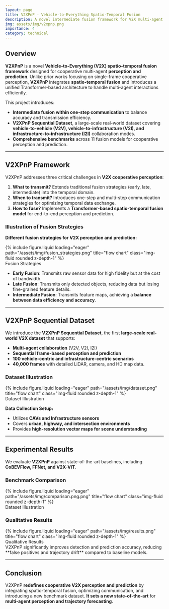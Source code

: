 ```yaml
---
layout: page
title: V2XPnP - Vehicle-to-Everything Spatio-Temporal Fusion
description: A novel intermediate fusion framework for V2X multi-agent perception and prediction.
img: assets/img/v2xpnp.png
importance: 4
category: technical
---
```


## Overview

**V2XPnP** is a novel **Vehicle-to-Everything (V2X) spatio-temporal fusion framework** designed for cooperative multi-agent **perception and prediction**. Unlike prior works focusing on single-frame cooperative perception, **V2XPnP** integrates **spatio-temporal fusion** and introduces a unified Transformer-based architecture to handle multi-agent interactions efficiently.

This project introduces:

- **Intermediate fusion within one-step communication** to balance accuracy and transmission efficiency.
- **V2XPnP Sequential Dataset**, a large-scale real-world dataset covering **vehicle-to-vehicle (V2V), vehicle-to-infrastructure (V2I), and infrastructure-to-infrastructure (I2I)** collaboration modes.
- **Comprehensive benchmarks** across 11 fusion models for cooperative perception and prediction.

---

## V2XPnP Framework

V2XPnP addresses three critical challenges in **V2X cooperative perception**:

1. **What to transmit?** Extends traditional fusion strategies (early, late, intermediate) into the temporal domain.
2. **When to transmit?** Introduces one-step and multi-step communication strategies for optimizing temporal data exchange.
3. **How to fuse?** Implements a **Transformer-based spatio-temporal fusion model** for end-to-end perception and prediction.

### Illustration of Fusion Strategies

**Different fusion strategies for V2X perception and prediction:**

<div class="row">
    <div class="col-sm mt-3 mt-md-0">
        {% include figure.liquid loading="eager" path="/assets/img/fusion_strategies.png" title="flow chart" class="img-fluid rounded z-depth-1" %}
    </div>
</div>
<div class="caption">
    Fusion Strategies
</div>

- **Early Fusion**: Transmits raw sensor data for high fidelity but at the cost of bandwidth.
- **Late Fusion**: Transmits only detected objects, reducing data but losing fine-grained feature details.
- **Intermediate Fusion**: Transmits feature maps, achieving a **balance between data efficiency and accuracy**.

---

## V2XPnP Sequential Dataset

We introduce the **V2XPnP Sequential Dataset**, the first **large-scale real-world V2X dataset** that supports:

- **Multi-agent collaboration** (V2V, V2I, I2I)
- **Sequential frame-based perception and prediction**
- **100 vehicle-centric and infrastructure-centric scenarios**
- **40,000 frames** with detailed LiDAR, camera, and HD map data.

### Dataset Illustration

<div class="row">
    <div class="col-sm mt-3 mt-md-0">
        {% include figure.liquid loading="eager" path="/assets/img/dataset.png" title="flow chart" class="img-fluid rounded z-depth-1" %}
    </div>
</div>
<div class="caption">
    Dataset Illustration
</div>

**Data Collection Setup:**

- Utilizes **CAVs and Infrastructure sensors**
- Covers **urban, highway, and intersection environments**
- Provides **high-resolution vector maps for scene understanding**

---

## Experimental Results

We evaluate **V2XPnP** against state-of-the-art baselines, including **CoBEVFlow, FFNet, and V2X-ViT**.

### **Benchmark Comparison**

<div class="row">
    <div class="col-sm mt-3 mt-md-0">
        {% include figure.liquid loading="eager" path="/assets/img/comparison.png.png" title="flow chart" class="img-fluid rounded z-depth-1" %}
    </div>
</div>
<div class="caption">
    Dataset Illustration
</div>

### **Qualitative Results**

<div class="row">
    <div class="col-sm mt-3 mt-md-0">
        {% include figure.liquid loading="eager" path="/assets/img/results.png" title="flow chart" class="img-fluid rounded z-depth-1" %}
    </div>
</div>
<div class="caption">
    Qualitative Results
</div>
V2XPnP significantly improves detection and prediction accuracy, reducing **false positives and trajectory drift** compared to baseline models.

---

## Conclusion

V2XPnP **redefines cooperative V2X perception and prediction** by integrating spatio-temporal fusion, optimizing communication, and introducing a new benchmark dataset. **It sets a new state-of-the-art** for **multi-agent perception and trajectory forecasting**.
